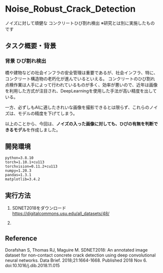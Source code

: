 # Noise_Robust_Crack_Detection
ノイズに対して頑健な コンクリートひび割れ検出
※研究とは別に実施したものです

## タスク概要・背景

### 背景 ひび割れ検出
橋や建物などの社会インフラの安全管理は重要であるが、社会インフラ、特に、コンクリート構造物の⽼朽化が進んでいるといえる。
コンクリートのひび割れ点検作業は人手によって行われているものが多く、効率が悪いので、近年は画像を利用した方式が注目され、DeepLearningを使用した手法が高い精度を出している。

一方、必ずしもAIに適したきれいな画像を撮影できるとは限らず、これらのノイズは、モデルの精度を下げてしまう。

以上のことから、今回は、**ノイズの⼊った画像に対しても、ひびの有無を判断できるモデル**を作成しました。

## 開発環境
```
python=3.8.10
torch=1.10.1+cu113
torchvision=0.11.2+cu113
numpy=1.20.3
pandas=1.3.1
matplotlib=3.4.2
```

## 実行方法

1. SDNET2018をダウンロード
https://digitalcommons.usu.edu/all_datasets/48/

2. 

## Reference
Dorafshan S, Thomas RJ, Maguire M. SDNET2018: An annotated image dataset for non-contact concrete crack detection using deep convolutional neural networks. Data Brief. 2018;21:1664-1668. Published 2018 Nov 6. doi:10.1016/j.dib.2018.11.015


